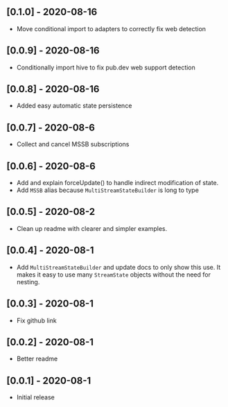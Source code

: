 ## [0.1.0] - 2020-08-16

* Move conditional import to adapters to correctly fix web detection

## [0.0.9] - 2020-08-16

* Conditionally import hive to fix pub.dev web support detection

## [0.0.8] - 2020-08-16

* Added easy automatic state persistence

## [0.0.7] - 2020-08-6

* Collect and cancel MSSB subscriptions

## [0.0.6] - 2020-08-6

* Add and explain forceUpdate() to handle indirect modification of state.
* Add `MSSB` alias because `MultiStreamStateBuilder` is long to type

## [0.0.5] - 2020-08-2

* Clean up readme with clearer and simpler examples.


## [0.0.4] - 2020-08-1

* Add `MultiStreamStateBuilder` and update docs to only show this use.  It makes it easy to use many `StreamState` objects without the need for nesting.


## [0.0.3] - 2020-08-1

* Fix github link

## [0.0.2] - 2020-08-1

* Better readme


## [0.0.1] - 2020-08-1

* Initial release
